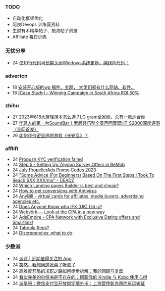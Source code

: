 ### TODO
-  自动化框架优化
-  阿良Devops 训练营资料
-  生财有术精华帖子、航海帖子浏览
-  Affiliate 每日训练

### 无忧分享
<!-- ruyo:START -->
-  24 [仅10行代码可长期关闭Windows系统更新，纯绿色代码！](https://51.ruyo.net/18440.html)<!-- ruyo:END -->

### advertcn
<!-- advertcn:START -->
-  18 [安装开心版的wp 插件、主题， 大佬们都有什么网站、软件...](https://www.advertcn.com/forum.php?mod=viewthread&tid=111253)
-  18 [[Case Study] – Winning Campaign in South Africa ROI 50%](https://www.advertcn.com/forum.php?mod=viewthread&tid=111251)<!-- advertcn:END -->

### zhihu
<!-- zhihu:START -->
-  27 [2023年618大屏轻薄本怎么选？LG gram全家桶，总有一款适合你](http://zhuanlan.zhihu.com/p/632641888?utm_campaign=rss&utm_medium=rss&utm_source=rss&utm_content=title)
-  27 [年轻人的第一台SoundBar！索尼轻巧型全景声回音壁HT-S2000深度评测（全网首发）](http://zhuanlan.zhihu.com/p/630990296?utm_campaign=rss&utm_medium=rss&utm_source=rss&utm_content=title)
-  26 [如何评价密室逃脱游戏《长安乱》？](http://www.zhihu.com/question/563950552/answer/3045961312?utm_campaign=rss&utm_medium=rss&utm_source=rss&utm_content=title)<!-- zhihu:END -->

### afflift
<!-- afflift:START -->
-  24 [Propush KYC verification failed](https://afflift.com/f/threads/propush-kyc-verification-failed.11338/)
-  24 [Step 5 - Setting Up Zeydoo Survey Offers in BeMob](https://afflift.com/f/threads/step-5-setting-up-zeydoo-survey-offers-in-bemob.7476/)
-  24 [July PropellerAds Promo Codes 2023](https://afflift.com/f/threads/july-propellerads-promo-codes-2023.11242/)
-  24 [&quot;Some Advice &lpar;For Beginners&rpar; Based On The First Steps I Took To Reach $XX,XXX/mo&quot; - DEADZ](https://afflift.com/f/threads/some-advice-for-beginners-based-on-the-first-steps-i-took-to-reach-xx-xxx-mo-deadz.2016/)
-  24 [Which Landing pages Builder is best and cheap?](https://afflift.com/f/threads/which-landing-pages-builder-is-best-and-cheap.11336/)
-  24 [How to get conversions with Antivirus](https://afflift.com/f/threads/how-to-get-conversions-with-antivirus.11334/)
-  24 [AnyBill - virtual cards for affiliates, media buyers, advertising agencies etc.](https://afflift.com/f/threads/anybill-virtual-cards-for-affiliates-media-buyers-advertising-agencies-etc.11204/)
-  24 [Does Anyone Know who IFX &lpar;UK&rpar; Ltd is?](https://afflift.com/f/threads/does-anyone-know-who-ifx-uk-ltd-is.11337/)
-  24 [Webvõrk — Look at the CPA in a new way](https://afflift.com/f/threads/webv%C3%B5rk-%E2%80%94-look-at-the-cpa-in-a-new-way.2820/)
-  24 [AdsEmpire - CPA Network with Exclusive Dating offers and Smartlink!](https://afflift.com/f/threads/adsempire-cpa-network-with-exclusive-dating-offers-and-smartlink.6820/)
-  24 [Taboola Reps?](https://afflift.com/f/threads/taboola-reps.11326/)
-  24 [Discrepancies: what to do](https://afflift.com/f/threads/discrepancies-what-to-do.11335/)<!-- afflift:END -->

### 少数派
<!-- sspai:START -->
-  24 [派评 | 近期值得关注的 App](https://sspai.com/post/81442)
-  24 [突然，我想用这张桌子听歌了](https://sspai.com/post/81419)
-  24 [高难度开局的求职之路如何步步拆解：我的回顾与复盘](https://sspai.com/post/81429)
-  24 [看似完美的电纸书是不存在的：聊聊我的 Kindle 与 Kobo 使用心得](https://sspai.com/post/81210)
-  24 [派早报：微信支付宝开放绑定境外卡；上海暂停新办网约车运输证](https://sspai.com/post/81422)<!-- sspai:END -->
